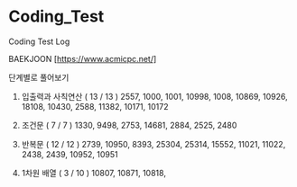 # Coding_Test

Coding Test Log

BAEKJOON [https://www.acmicpc.net/]

단계별로 풀어보기

1. 입출력과 사칙연산 ( 13 / 13 )
   2557, 1000, 1001, 10998, 1008, 10869, 10926, 18108, 10430, 2588,
   11382, 10171, 10172

2. 조건문 ( 7 / 7 )
   1330, 9498, 2753, 14681, 2884, 2525, 2480

3. 반복문 ( 12 / 12 )
   2739, 10950, 8393, 25304, 25314, 15552, 11021, 11022, 2438, 2439,
   10952, 10951

4. 1차원 배열 ( 3 / 10 )
   10807, 10871, 10818,

